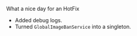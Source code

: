 What a nice day for an HotFix

- Added debug logs.
- Turned `GlobalImageBanService` into a singleton.
